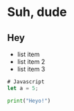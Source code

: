 # Suh, dude

## Hey

- list item
- list item 2
- list item 3


```js
# Javascript
let a = 5;
```

```py
print("Heyo!")
```